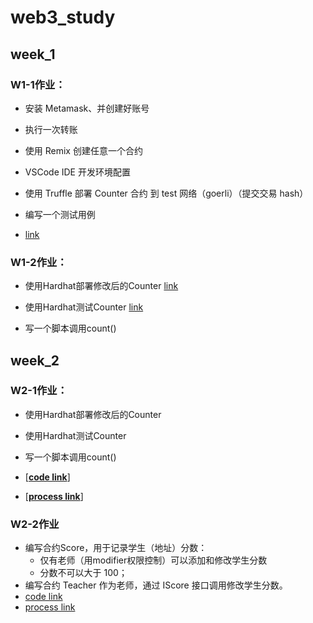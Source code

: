 # web3\_study

## week\_1

### W1-1作业：

*   安装 Metamask、并创建好账号

*   执行一次转账

*   使用 Remix 创建任意一个合约

*   VSCode IDE 开发环境配置

*   使用 Truffle 部署 Counter 合约 到 test 网络（goerli）（提交交易 hash）

*   编写一个测试用例

*   [link](https://github.com/shenstone-peng/web3_study/blob/main/w1_build/w1.md)

### W1-2作业：

*   使用Hardhat部署修改后的Counter   [link](https://github.com/shenstone-peng/web3_study/blob/main/w1_build/hardhat_project/contracts/Counter.sol)

*   使用Hardhat测试Counter        [link](https://github.com/shenstone-peng/web3_study/tree/main/w1_build/hardhat_project/test)

*   写一个脚本调用count()

## week\_2

### W2-1作业：


*   使用Hardhat部署修改后的Counter

*   使用Hardhat测试Counter

*   写一个脚本调用count()
*   [**[code link](https://github.com/shenstone-peng/web3_study/blob/main/w2_build/bankless.sol)**]
*   [**[process link](https://github.com/shenstone-peng/web3_study/blob/main/w2_build/w2.md)**]

### W2-2作业
* 编写合约Score，⽤于记录学⽣（地址）分数：
   * 仅有⽼师（⽤modifier权限控制）可以添加和修改学⽣分数
   * 分数不可以⼤于 100； 
* 编写合约 Teacher 作为⽼师，通过 IScore 接⼝调⽤修改学⽣分数。
* [code link](https://github.com/shenstone-peng/web3_study/tree/main/w2_build/w2-2/contracts)
* [process link](https://github.com/shenstone-peng/web3_study/blob/main/w2_build/w2-2/w2-2.md)
